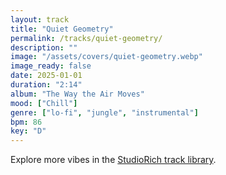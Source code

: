 ```yaml
---
layout: track
title: "Quiet Geometry"
permalink: /tracks/quiet-geometry/
description: ""
image: "/assets/covers/quiet-geometry.webp"
image_ready: false
date: 2025-01-01
duration: "2:14"
album: "The Way the Air Moves"
mood: ["Chill"]
genre: ["lo-fi", "jungle", "instrumental"]
bpm: 86
key: "D"
---
```


Explore more vibes in the [StudioRich track library](/tracks/).
